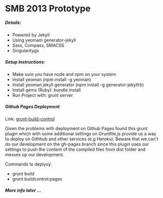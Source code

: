 # SMB 2013 Prototype

##### Details:

* Powered by Jekyll
* Using yeomam generator-jekyll
* Sass, Compass, SMACSS
* Singularitygs


##### Setup Instructions:

* Make sure you have node and npm on your system
* Install yeoman (npm install -g yeoman)
* Install yeoman jekyll generator (npm install -g generator-jekyllrb)
* Install gems (Ruby): bundle install
* Run Project with: grunt server


##### Github Pages Deployment

Link: [grunt-build-control](https://github.com/robwierzbowski/grunt-build-control)

Given the problems with deployment on Github Pages found this grunt plugin which with some additional settings on Gruntfile.js provide us a way to deploy on Githhub and other services (e.g Heroku).
Beware that we can't do our  development on the gh-pages branch since this plugin uses our settings to push the content of the compiled  files from dist folder and  messes up our development.


Commands to deplyoy:

* grunt build
* grunt buildcontrol:pages


##### More info later ...
